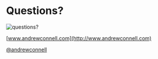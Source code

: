 Questions?
======================
![questions?](img/clapping.gif)

[www.andrewconnell.com](http://www.andrewconnell.com)

[@andrewconnell](http://www.twitter.com/andrewconnell)
